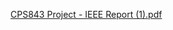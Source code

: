 [CPS843 Project - IEEE Report (1).pdf](https://github.com/user-attachments/files/19034576/CPS843.Project.-.IEEE.Report.1.pdf)
